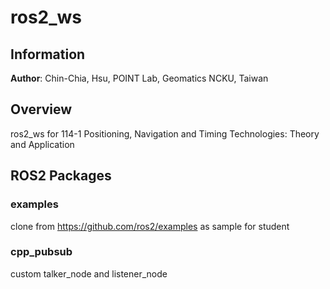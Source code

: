 # ros2_ws

## Information
**Author**: Chin-Chia, Hsu, POINT Lab, Geomatics NCKU, Taiwan

## Overview
ros2_ws for 114-1 Positioning, Navigation and Timing Technologies: Theory and Application

## ROS2 Packages
### examples
clone from https://github.com/ros2/examples as sample for student

### cpp_pubsub
custom talker_node and listener_node 